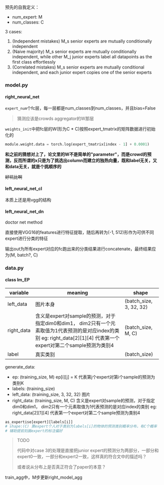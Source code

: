 

预先的自我定义：

- num_expert: M
- num_classes: C



3 cases:

1. (Independent mistakes) M_s senior experts are mutually conditionally independent
2. (Naive majority) M_s senior experts are mutually conditionally independent, while other M_j junior experts label all datapoints as the first class effortlessly
3. (Correlated mistakes) M_s senior experts are mutually conditional independent, and each junior expert copies one of the senior experts



### model.py

#### right_neural_net

`expert_num`个fc层，每一层都是num_classes到num_classes，并且bias=False

> 猜测应该是crowds aggregator的W那层



`weights_init`中把fc层的W(形为C * C)按照expert_tmatrix的矩阵数据进行初始化的

```python
module.weight.data = torch.log(expert_tmatrix[index - 1] + 0.0001) 
```

**和之前的猜想对上了，论文里的W不是简单的"parameter"，而是crowd的预测，反而所谓的x只是为了挑选出column而建立的独热向量，既和label无关，又和data无关，就是个挑顺序的**

~~好坑比啊~~



#### left_neural_net_cl

本质上还是用vgg的结构



#### left_neural_net_dn

doctor net method

直接使用VGG16的features进行特征提取，随后再转为(-1, 512)形作为可供不同expert进行分类的特征

输出out为所有expert对应的fc跑出来的分类结果进行concatenate，最终结果应为(M, batch?, C)



### data.py





#### class Im_EP

| variable   | meaning                                                      | shape                   |
| ---------- | ------------------------------------------------------------ | ----------------------- |
| left_data  | 图片本身                                                     | (batch_size, 3, 32, 32) |
| right_data | 含义是expert对sample的预测，对于指定dim0和dim1， dim2只有一个元素取值为1代表预测的是对应index的类别  eg: right_data[2]\[1]\[4]  代表第一个expert对第二个sample预测为类别4 | (batch_size, M, C)      |
| label      | 真实类别                                                     | (batch_size)            |





generate_data:

- ep: (training_size, M)   ep[i]\[j] = K 代表第j个expert对第i个sample的预测为类别K
- labels: (training_size)
- left_data: (training_size, 3, 32, 32)    图片
- right_data: (training_size, M, C)   含义是expert对sample的预测，对于指定dim0和dim1， dim2只有一个元素取值为1代表预测的是对应index的类别  eg: right_data[2]\[1]\[4]  代表第一个expert对第二个sample预测为类别4



```python
as_expertise[expert][labels[i]]  
# shape:(C) 第expert个人对于类别为labels[i]的物体的预测类别概率分布，有C个概率
# 辅助提前刻画expert的标注偏好
```



> TODO
>
> 代码中对case 3的处理是直接把junior expert的预测分为两部分，一部分和expert0一致，一部分和expert2一致，这样真的符合文中的描述吗？
>
> 或者说从分布上是否真正符合了paper的本意？



train_agg中，M步更新right_model_agg